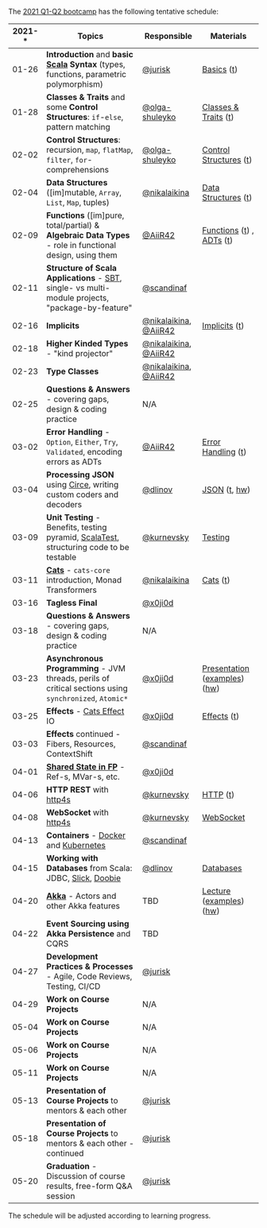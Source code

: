 The [2021 Q1-Q2 bootcamp](https://scala-bootcamp.evolutiongaming.com/) has the following tentative schedule:

| 2021-* | Topics                                                                                                                          | Responsible                                                                          | Materials                                                                                                                                                                                                                                                                                                                                  |
|--------|---------------------------------------------------------------------------------------------------------------------------------|--------------------------------------------------------------------------------------|--------------------------------------------------------------------------------------------------------------------------------------------------------------------------------------------------------------------------------------------------------------------------------------------------------------------------------------------|
| 01-26  | **Introduction** and **basic [Scala](https://www.scala-lang.org/) Syntax** (types, functions, parametric polymorphism)          | [@jurisk](https://github.com/jurisk)                                                 | [Basics](src/main/scala/com/evolutiongaming/bootcamp/basics/Basics.scala) ([t](src/test/scala/com/evolutiongaming/bootcamp/basics/BasicsSpec.scala))                                                                                                                                                                                       |
| 01-28  | **Classes & Traits** and some **Control Structures**: `if`-`else`, pattern matching                                             | [@olga-shuleyko](https://github.com/olga-shuleyko)                                   | [Classes & Traits](src/main/scala/com/evolutiongaming/bootcamp/basics/ClassesAndTraits.scala) ([t](src/test/scala/com/evolutiongaming/bootcamp/basics/ClassesAndTraitsSpec.scala))                                                                                                                                                         |
| 02-02  | **Control Structures**: recursion, `map`, `flatMap`, `filter`, `for`-comprehensions                                             | [@olga-shuleyko](https://github.com/olga-shuleyko)                                   | [Control Structures](src/main/scala/com/evolutiongaming/bootcamp/basics/ControlStructures.scala) ([t](src/test/scala/com/evolutiongaming/bootcamp/basics/ControlStructuresSpec.scala))                                                                                                                                                     |
| 02-04  | **Data Structures** ([im]mutable, `Array`, `List`, `Map`, tuples)                                                               | [@nikalaikina](https://github.com/nikalaikina)                                       | [Data Structures](src/main/scala/com/evolutiongaming/bootcamp/basics/DataStructures.scala) ([t](src/test/scala/com/evolutiongaming/bootcamp/basics/DataStructuresSpec.scala))                                                                                                                                                              |
| 02-09  | **Functions** ([im]pure, total/partial) & **Algebraic Data Types** - role in functional design, using them                      | [@AiiR42](https://github.com/AiiR42)                                                 | [Functions](src/main/scala/com/evolutiongaming/bootcamp/functions/Functions.scala) ([t](src/test/scala/com/evolutiongaming/bootcamp/functions/FunctionsSpec.scala)) , [ADTs](src/main/scala/com/evolutiongaming/bootcamp/adt/AlgebraicDataTypes.scala) ([t](src/test/scala/com/evolutiongaming/bootcamp/adt/AlgebraicDataTypesSpec.scala)) |
| 02-11  | **Structure of Scala Applications** - [SBT](https://www.scala-sbt.org/), single- vs multi-module projects, "package-by-feature" | [@scandinaf](https://github.com/scandinaf)                                           |                                                                                                                                                                                                                                                                                                                                            |
| 02-16  | **Implicits**                                                                                                                   | [@nikalaikina](https://github.com/nikalaikina), [@AiiR42](https://github.com/AiiR42) | [Implicits](src/main/scala/com/evolutiongaming/bootcamp/typeclass/Implicits.scala) ([t](src/test/scala/com/evolutiongaming/bootcamp/typeclass/ImplicitsSpec.scala))                                                                                                                                                                        |
| 02-18  | **Higher Kinded Types** - "kind projector"                                                                                      | [@nikalaikina](https://github.com/nikalaikina), [@AiiR42](https://github.com/AiiR42) |                                                                                                                                                                                                                                                                                                                                            |
| 02-23  | **Type Classes**                                                                                                                | [@nikalaikina](https://github.com/nikalaikina), [@AiiR42](https://github.com/AiiR42) |                                                                                                                                                                                                                                                                                                                                            |
| 02-25  | **Questions & Answers** - covering gaps, design & coding practice                                                               | N/A                                                                                  |                                                                                                                                                                                                                                                                                                                                            |
| 03-02  | **Error Handling** - `Option`, `Either`, `Try`, `Validated`, encoding errors as ADTs                                            | [@AiiR42](https://github.com/AiiR42)                                                 | [Error Handling](src/main/scala/com/evolutiongaming/bootcamp/error_handling/ErrorHandling.scala) ([t](src/test/scala/com/evolutiongaming/bootcamp/error_handling/ErrorHandlingSpec.scala))                                                                                                                                                 |
| 03-04  | **Processing JSON** using [Circe](https://circe.github.io/circe/), writing custom coders and decoders                           | [@dlinov](https://github.com/dlinov)                                                 | [JSON](src/main/scala/com/evolutiongaming/bootcamp/json/CirceExercises.scala) ([t](src/test/scala/com/evolutiongaming/bootcamp/json/CirceExercisesSpec.scala), [hw](src/test/scala/com/evolutiongaming/bootcamp/json/HomeworkSpec.scala))                                                                                                  |
| 03-09  | **Unit Testing** - Benefits, testing pyramid, [ScalaTest](https://www.scalatest.org/), structuring code to be testable          | [@kurnevsky](https://github.com/kurnevsky)                                           | [Testing](src/test/scala/com/evolutiongaming/bootcamp/testing2)                                                                                                                                                                                                                                                                            |
| 03-11  | **[Cats](https://typelevel.org/cats/)** - `cats-core` introduction, Monad Transformers                                          | [@nikalaikina](https://github.com/nikalaikina)                                       | [Cats](https://github.com/evolution-gaming/scala-bootcamp/tree/master/src/main/scala/com/evolutiongaming/bootcamp/cats/v2) ([t](https://github.com/evolution-gaming/scala-bootcamp/tree/master/src/test/scala/com/evolutiongaming/bootcamp/cats/v2))                                                                                       |
| 03-16  | **Tagless Final**                                                                                                               | [@x0ji0d](https://github.com/x0ji0d)                                                 |                                                                                                                                                                                                                                                                                                                                            |
| 03-18  | **Questions & Answers** - covering gaps, design & coding practice                                                               | N/A                                                                                  |                                                                                                                                                                                                                                                                                                                                            |
| 03-23  | **Asynchronous Programming** - JVM threads, perils of critical sections using `synchronized`, `Atomic*`                         | [@x0ji0d](https://github.com/x0ji0d)                                                 | [Presentation](presentations/2020-q1-q2/Asynchronous%20programming.pdf) ([examples](src/main/scala/com/evolutiongaming/bootcamp/async/async.scala)) ([hw](src/main/scala/com/evolutiongaming/bootcamp/async/AsyncHomework.scala))                                                                                                          |
| 03-25  | **Effects** - [Cats Effect](https://typelevel.org/cats-effect/) IO                                                              | [@x0ji0d](https://github.com/x0ji0d)                                                 | [Effects](src/main/scala/com/evolutiongaming/bootcamp/effects) ([t](src/test/scala/com/evolutiongaming/bootcamp/effects/EffectsSpec.scala))                                                                                                                                                                                                |
| 03-03  | **Effects** continued - Fibers, Resources, ContextShift                                                                         | [@scandinaf](https://github.com/scandinaf)                                           |                                                                                                                                                                                                                                                                                                                                            |
| 04-01  | **[Shared State in FP](https://typelevel.org/cats-effect/concurrency/basics.html)** - Ref-s, MVar-s, etc.                       | [@x0ji0d](https://github.com/x0ji0d)                                                 |                                                                                                                                                                                                                                                                                                                                            |
| 04-06  | **HTTP REST** with [http4s](https://http4s.org/)                                                                                | [@kurnevsky](https://github.com/kurnevsky)                                           | [HTTP](src/main/scala/com/evolutiongaming/bootcamp/http/Http.scala) ([t](src/test/scala/com/evolutiongaming/bootcamp/http/HttpSpec.scala))                                                                                                                                                                                                 |
| 04-08  | **WebSocket** with [http4s](https://http4s.org/)                                                                                | [@kurnevsky](https://github.com/kurnevsky)                                           | [WebSocket](src/main/scala/com/evolutiongaming/bootcamp/http/WebSocket.scala)                                                                                                                                                                                                                                                              |
| 04-13  | **Containers** - [Docker](https://www.docker.com/) and [Kubernetes](https://kubernetes.io/)                                     | [@scandinaf](https://github.com/scandinaf)                                           |                                                                                                                                                                                                                                                                                                                                            |
| 04-15  | **Working with Databases** from Scala: JDBC, [Slick](http://scala-slick.org/), [Doobie](https://tpolecat.github.io/doobie/)     | [@dlinov](https://github.com/dlinov)                                                 | [Databases](src/main/scala/com/evolutiongaming/bootcamp/db/00%20-%20Introduction.md)                                                                                                                                                                                                                                                       |
| 04-20  | **[Akka](https://akka.io/)** - Actors and other Akka features                                                                   | TBD                                                                                  | [Lecture](src/main/scala/com/evolutiongaming/bootcamp/akka/actors/Lecture.md) ([examples](src/main/scala/com/evolutiongaming/bootcamp/akka/actors)) ([hw](src/main/scala/com/evolutiongaming/bootcamp/akka/actors/Homework.md))                                                                                                            |
| 04-22  | **Event Sourcing using Akka Persistence** and CQRS                                                                              | TBD                                                                                  |                                                                                                                                                                                                                                                                                                                                            |
| 04-27  | **Development Practices & Processes** - Agile, Code Reviews, Testing, CI/CD                                                     | [@jurisk](https://github.com/jurisk)                                                 |                                                                                                                                                                                                                                                                                                                                            |
| 04-29  | **Work on Course Projects**                                                                                                     | N/A                                                                                  |                                                                                                                                                                                                                                                                                                                                            |
| 05-04  | **Work on Course Projects**                                                                                                     | N/A                                                                                  |                                                                                                                                                                                                                                                                                                                                            |
| 05-06  | **Work on Course Projects**                                                                                                     | N/A                                                                                  |                                                                                                                                                                                                                                                                                                                                            |
| 05-11  | **Work on Course Projects**                                                                                                     | N/A                                                                                  |                                                                                                                                                                                                                                                                                                                                            |
| 05-13  | **Presentation of Course Projects** to mentors & each other                                                                     | [@jurisk](https://github.com/jurisk)                                                 |                                                                                                                                                                                                                                                                                                                                            |
| 05-18  | **Presentation of Course Projects** to mentors & each other - continued                                                         | [@jurisk](https://github.com/jurisk)                                                 |                                                                                                                                                                                                                                                                                                                                            |
| 05-20  | **Graduation** - Discussion of course results, free-form Q&A session                                                            | [@jurisk](https://github.com/jurisk)                                                 |                                                                                                                                                                                                                                                                                                                                            |

The schedule will be adjusted according to learning progress.
